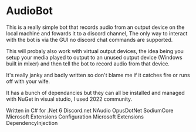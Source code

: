 # AudioBot
This is a really simple bot that records audio from an output device on the local machine and fowards it to a discord channel, The only way to interact with the bot is via the GUI no discord chat commands are supported.

This will probaly also work with virtual output devices, the idea being you setup your media played to output to an unused output device (Windows built in mixer) and then tell the bot to record audio from that device.

It's really janky and badly written so don't blame me if it catches fire or runs off with your wife.

It has a bunch of dependancies but they can all be installed and managed with NuGet in visual studio, I used 2022 community.

Written in C# for .Net 6
Discord.net
NAudio
OpusDotNet
SodiumCore
Microsoft Extensions Configuration
Microsoft Extensions DependencyInjection
